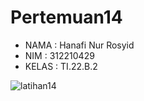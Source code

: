 # Pertemuan14

- NAMA  : Hanafi Nur Rosyid
- NIM   : 312210429 
- KELAS : TI.22.B.2

![latihan14](https://user-images.githubusercontent.com/115903342/212723910-72b71b49-f25b-4057-8edf-57f09c7da6f3.PNG)
